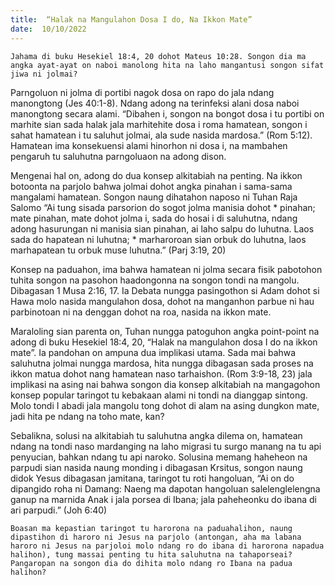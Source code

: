 ```yaml
---
title:  “Halak na Mangulahon Dosa I do, Na Ikkon Mate”
date:  10/10/2022
---
```


`Jahama di buku Hesekiel 18:4, 20 dohot Mateus 10:28. Songon dia ma angka ayat-ayat on naboi manolong hita na laho mangantusi songon sifat jiwa ni jolmai?`

Parngoluon ni jolma di portibi nagok dosa on rapo do jala ndang manongtong (Jes 40:1-8). Ndang adong na terinfeksi alani dosa naboi manongtong secara alami. “Dibahen i, songon na bongot dosa i tu portibi on marhite sian sada halak jala marhitehite dosa i roma hamatean, songon i sahat hamatean i tu saluhut jolmai, ala sude nasida mardosa.” (Rom 5:12). Hamatean ima konsekuensi alami hinorhon ni dosa i, na mambahen pengaruh tu saluhutna parngoluaon na adong dison.

Mengenai hal on, adong do dua konsep  alkitabiah na penting. Na ikkon  botoonta na parjolo bahwa jolmai dohot  angka pinahan i sama-sama mangalami hamatean. Songon naung dihatahon naposo ni Tuhan Raja Salomo “Ai tung sisada parsorion do sogot jolma manisia dohot * pinahan; mate pinahan, mate dohot jolma i, sada do hosai i di saluhutna, ndang adong hasurungan ni manisia sian pinahan, ai laho salpu do luhutna. Laos sada do hapatean ni luhutna; * marharoroan sian orbuk do luhutna, laos marhapatean tu orbuk muse luhutna.” (Parj 3:19, 20)

Konsep na paduahon, ima bahwa hamatean ni jolma secara fisik pabotohon tuhita songon na pasohon haadongonna na songon tondi na mangolu. Dibagasan 1 Musa 2:16, 17. Ia Debata nungga pasingothon si Adam dohot si Hawa molo nasida mangulahon dosa, dohot na manganhon parbue ni hau parbinotoan ni na denggan dohot na roa, nasida na ikkon mate.

Maraloling sian parenta on, Tuhan nungga patoguhon angka point-point na adong di buku Hesekiel 18:4, 20, “Halak na mangulahon dosa I do na ikkon mate”. Ia pandohan on ampuna dua implikasi utama. Sada mai bahwa saluhutna jolmai nungga mardosa, hita nungga dibagasan sada proses na ikkon matua dohot nang hamatean naso tarhaishon. (Rom 3:9-18, 23) jala implikasi na asing nai bahwa songon dia konsep alkitabiah na mangagohon konsep popular taringot tu kebakaan alami ni tondi na dianggap sintong. Molo tondi I abadi jala mangolu tong dohot di alam na asing dungkon mate, jadi hita pe ndang na toho mate, kan?

Sebalikna, solusi na alkitabiah tu saluhutna angka dilema on, hamatean ndang na tondi naso mardanging na laho migrasi tu surgo manang na tu api penyucian, bahkan ndang tu api naroko. Solusina memang haheheon na parpudi sian nasida naung monding i dibagasan Krsitus, songon naung didok Yesus dibagasan jamitana, taringot tu roti hangoluan, “Ai on do dipangido roha ni Damang: Naeng ma dapotan hangoluan salelenglelengna ganup na marnida Anak i jala porsea di Ibana; jala paheheonku do ibana di ari parpudi.” (Joh 6:40)

`Boasan ma kepastian taringot tu harorona na paduahalihon, naung dipastihon di haroro ni Jesus na parjolo (antongan, aha ma labana haroro ni Jesus na parjoloi molo ndang ro do ibana di harorona napadua halihon), tung massai penting tu hita saluhutna na tahaporseai? Pangaropan na songon dia do dihita molo ndang ro Ibana na padua halihon?`